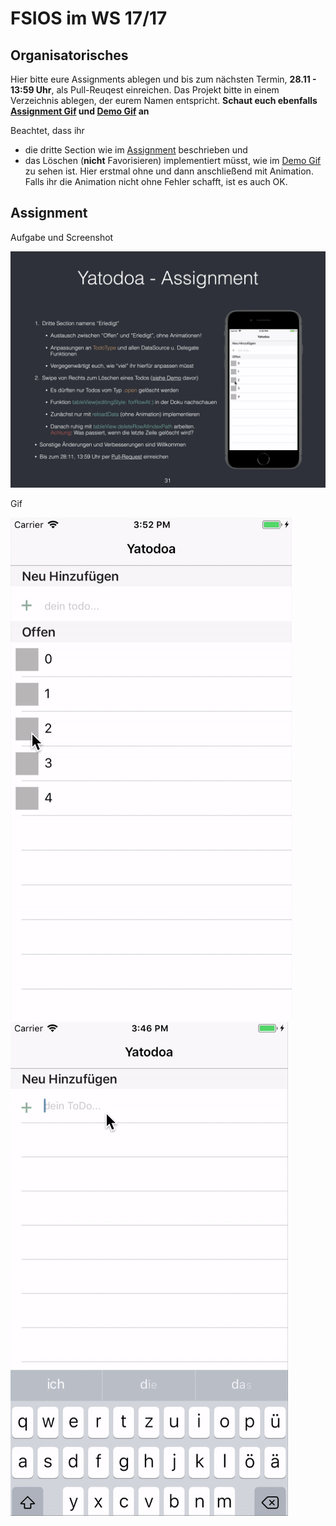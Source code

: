 # FSIOS im WS 17/17

## Organisatorisches
Hier bitte eure Assignments ablegen und bis zum nächsten Termin, **28.11 - 13:59 Uhr**, als Pull-Reuqest einreichen. Das Projekt bitte in einem Verzeichnis ablegen, der eurem Namen entspricht. **Schaut euch ebenfalls [Assignment Gif](assignment_04.gif) und [Demo Gif](demo.gif) an**

Beachtet, dass ihr

* die dritte Section wie im [Assignment](assignment_04.png) beschrieben und
* das Löschen (**nicht** Favorisieren) implementiert müsst, wie im [Demo Gif](demo.gif) zu sehen ist. Hier erstmal ohne und dann anschließend mit Animation. Falls ihr die Animation nicht ohne Fehler schafft, ist es auch OK.

## Assignment
Aufgabe und Screenshot

![Assigment 04 Aufgabe und Screenshot](assignment_04.png "Assigment 04 Aufgabe und Screenshot")

Gif

![Assigment 04 Gif](assignment_04.gif "Assigment 04 Gif")
![Demo Gif](demo.gif "Demo Gif")
